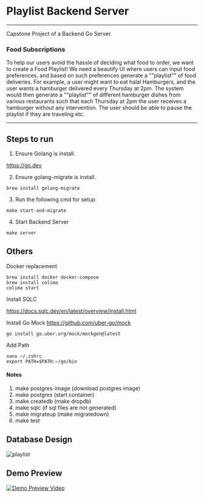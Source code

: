 # Playlist Backend Server
-------------------------
Capstone Project of a Backend Go Server.


### Food Subscriptions
To help our users avoid the hassle of deciding what food to order, we want to create a Food Playlist!
We need a beautify UI where users can input food preferences, and based on such preferences generate a ""playlist"" of food deliveries.
For example, a user might want to eat halal Hamburgers, and the user wants a hamburger delivered every Thursday at 2pm.
The system would then generate a ""playlist"" of different hamburger dishes from various restaurants such that each Thursday at 2pm the user receives a hamburger without any intervention.
The user should be able to pause the playlist if they are traveling etc.

-------------------------
## Steps to run

1. Ensure Golang is install.

https://go.dev

2.  Ensure golang-migrate is install.

```
brew install golang-migrate
```

3. Run the following cmd for setup

```
make start-and-migrate
```

4. Start Backend Server

```
make server
```

## Others

Docker replacement
```
brew install docker docker-compose
brew install colima
colima start
```

Install SQLC

https://docs.sqlc.dev/en/latest/overview/install.html

Install Go Mock
https://github.com/uber-go/mock

```
go install go.uber.org/mock/mockgen@latest
```

Add Path

```
nano ~/.zshrc
export PATH=$PATH:~/go/bin
```


#### Notes
1. make postgres-image (download postgres image)
2. make postgres (start container)
3. make createdb (make dropdb)
4. make sqlc (if sql files are not generated)
5. make migrateup (make migratedown)
6. make test

## Database Design
![playlist](https://github.com/jichong-tay/playlist-api/assets/151018920/7e2b63a1-2d60-4f41-9f02-03abd092338a)



## Demo Preview

[![Demo Preview Video](https://img.youtube.com/vi/gyShESf7SCc/0.jpg)](https://www.youtube.com/watch?v=gyShESf7SCc)
